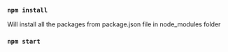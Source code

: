 
### `npm install`
Will install all the packages from package.json file in node_modules folder

### `npm start`


